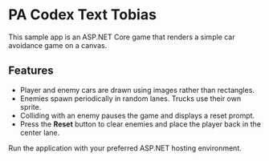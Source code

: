 # PA Codex Text Tobias

This sample app is an ASP.NET Core game that renders a simple car avoidance game on a canvas.

## Features

- Player and enemy cars are drawn using images rather than rectangles.
- Enemies spawn periodically in random lanes. Trucks use their own sprite.
- Colliding with an enemy pauses the game and displays a reset prompt.
- Press the **Reset** button to clear enemies and place the player back in the center lane.

Run the application with your preferred ASP.NET hosting environment.
